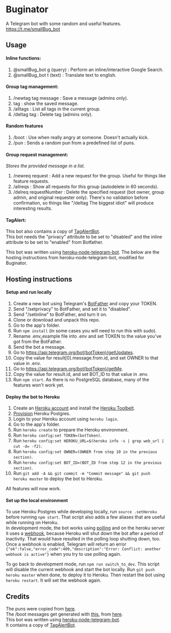 # Buginator

A Telegram bot with some random and useful features. https://t.me/smallBug_bot


## Usage

#### Inline functions:

1. @smallBug_bot g (query) : Perform an inline/interactive Google Search.
2. @smallBug_bot t (text) : Translate text to english.


#### Group tag management:

1. /newtag tag message : Save a message (admins only).
2. tag : show the saved message.
3. /alltags : List all tags in the current group.
4. /deltag tag : Delete tag (admins only).

#### Random features
1. /boot : Use when really angry at someone. Doesn't actually kick.
2. /pun : Sends a random pun from a predefined list of puns.


#### Group request management:

_Stores the provided message in a list._  
1. /newreq request : Add a new request for the group. Useful for things like feature requests.
2. /allreqs : Show all requests for this group (autodelete in 60 seconds).
3. /delreq requestNumber : Delete the specified request (bot owner, group admin, and original requester only). There's no validation before confirmation, so things like "/deltag The biggest idiot" will produce interesting results.


#### TagAlert:

This bot also contains a copy of [TagAlertBot](https://github.com/Pitasi/TagAlertBot).  
This bot needs the "privacy" attribute to be set to "disabled" and the inline attribute to be set to "enabled" from Botfather.

This bot was written using [heroku-node-telegram-bot](https://github.com/volodymyrlut/heroku-node-telegram-bot). The below are the hosting instructions from heroku-node-telegram-bot, modified for Buginator.


## Hosting instructions

#### Setup and run locally

1. Create a new bot using Telegram's [BotFather](https://core.telegram.org/bots#3-how-do-i-create-a-bot) and copy your TOKEN.
2. Send "/setprivacy" to BotFather, and set it to "disabled".
3. Send "/setinline" to BotFather, and turn it on.
4. Clone or download and unpack this repo.
5. Go to the app's folder.
6. Run `npm install` (in some cases you will need to run this with sudo).
7. Rename .env_example file into .env and set TOKEN to the value you've got from the BotFather.
8. Send the bot a message.
9. Go to https://api.telegram.org/bot(botToken)/getUpdates.
10. Copy the value for result[0].message.from.id, and set OWNER to that value in .env.
11. Go to https://api.telegram.org/bot(botToken)/getMe.
12. Copy the value for result.id, and set BOT_ID to that value in .env.
13. Run `npm start`. As there is no PostgreSQL database, many of the features won't work yet.


#### Deploy the bot to Heroku

1. Create an [Heroku account](https://heroku.com) and install the [Heroku Toolbelt](https://toolbelt.heroku.com/).
2. [Provision](https://devcenter.heroku.com/articles/heroku-postgresql#provisioning-heroku-postgres) Heroku Postgres.
3. Login to your Heroku account using `heroku login`.
4. Go to the app's folder.
5. Run `heroku create` to prepare the Heroku environment.
6. Run `heroku config:set TOKEN=(botToken)`.
7. Run `heroku config:set HEROKU_URL=$(heroku info -s | grep web_url | cut -d= -f2)`.
8. Run `heroku config:set OWNER=(OWNER from step 10 in the previous section)`.
9. Run `heroku config:set BOT_ID=(BOT_ID from step 12 in the previous section)`.
10. Run `git add -A && git commit -m "Commit message" && git push heroku master` to deploy the bot to Heroku.

All features will now work.


#### Set up the local environment

To use Heroku Postgres while developing locally, run `source .setHeroku` before running `npm start`. That script also adds a few aliases that are useful while running on Heroku.  
In development mode, the bot works using [polling](https://en.wikipedia.org/wiki/Push_technology#Long_polling) and on the heroku server it uses a [webhook](https://core.telegram.org/bots/api#setwebhook), because Heroku will shut down the bot after a period of inactivity. That would have resulted in the polling loop shutting down, too. Once a webhook is enabled, Telegram will return an error `{"ok":false,"error_code":409,"description":"Error: Conflict: another webhook is active"}` when you try to use polling again.

To go back to development mode, run `npm run switch_to_dev`. This script will disable the current webhook and start the bot locally. Run `git push heroku master` when done, to deploy it to Heroku. Then restart the bot using `heroku restart`. It will set the webhook again.


## Credits

The puns were copied from [here](https://www.bungie.net/en/Forums/Post/134567540?page=0&path=1).  
The /boot messages get generated with [this](https://github.com/ngerakines/commitment), from [here](http://whatthecommit.com/index.txt).  
This bot was written using [heroku-node-telegram-bot](https://github.com/volodymyrlut/heroku-node-telegram-bot).  
It contains a copy of [TagAlertBot](https://github.com/Pitasi/TagAlertBot).  
